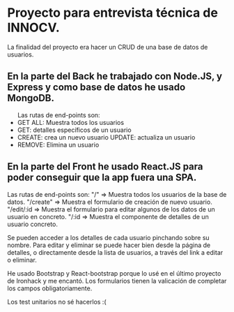 
# Proyecto para entrevista técnica de INNOCV.

La finalidad del proyecto era hacer un CRUD de una base de datos de usuarios.

## En la parte del Back he trabajado con Node.JS, y Express y como base de datos he usado MongoDB.
<ul>
Las rutas de end-points son:
<li>GET ALL: Muestra todos los usuarios </li>
<li>GET: detalles específicos de un usuario </li>
<li>CREATE: crea un nuevo usuario UPDATE: actualiza un usuario </li>
<li>REMOVE: Elimina un usuario </li>
  </ul>

## En la parte del Front he usado React.JS para poder conseguir que la app fuera una SPA.
Las rutas de end-points son: 
"/" => Muestra todos los usuarios de la base de datos.
"/create" => Muestra el formulario de creación de nuevo usuario. 
"/edit/:id => Muestra el formulario para editar algunos de los datos de un usuario en concreto.
"/:id => Muestra el componente de detalles de un usuario concreto.

Se pueden acceder a los detalles de cada usuario pinchando sobre su nombre. Para editar y eliminar se puede hacer bien desde la página de detalles, o directamente desde la lista de usuarios, a través del link a editar o eliminar.

He usado Bootstrap y React-bootstrap porque lo usé en el último proyecto de Ironhack y me encantó. 
Los formularios tienen la valicación de completar los campos obligatoriamente. 

Los test unitarios no sé hacerlos :(
